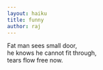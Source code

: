 ```yaml
---
layout: haiku
title: funny
author: raj
---
```


Fat man sees small door,<br>
he knows he cannot fit through,<br>
tears flow free now.<br>